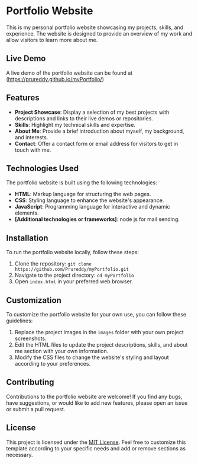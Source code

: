 
# Portfolio Website

This is my personal portfolio website showcasing my projects, skills, and experience. The website is designed to provide an overview of my work and allow visitors to learn more about me.

## Live Demo

A live demo of the portfolio website can be found at (https://prureddy.github.io/myPortfolio/)

## Features

- **Project Showcase**: Display a selection of my best projects with descriptions and links to their live demos or repositories.
- **Skills**: Highlight my technical skills and expertise.
- **About Me**: Provide a brief introduction about myself, my background, and interests.
- **Contact**: Offer a contact form or email address for visitors to get in touch with me.

## Technologies Used

The portfolio website is built using the following technologies:

- **HTML**: Markup language for structuring the web pages.
- **CSS**: Styling language to enhance the website's appearance.
- **JavaScript**: Programming language for interactive and dynamic elements.
- **[Additional technologies or frameworks]**: node js for mail sending.

## Installation

To run the portfolio website locally, follow these steps:

1. Clone the repository: `git clone https://github.com/Prureddy/myPortfolio.git`
2. Navigate to the project directory: `cd myPortfolio`
3. Open `index.html` in your preferred web browser.

## Customization

To customize the portfolio website for your own use, you can follow these guidelines:

1. Replace the project images in the `images` folder with your own project screenshots.
2. Edit the HTML files to update the project descriptions, skills, and about me section with your own information.
3. Modify the CSS files to change the website's styling and layout according to your preferences.

## Contributing

Contributions to the portfolio website are welcome! If you find any bugs, have suggestions, or would like to add new features, please open an issue or submit a pull request.

## License

This project is licensed under the [MIT License](LICENSE).
Feel free to customize this template according to your specific needs and add or remove sections as necessary.
